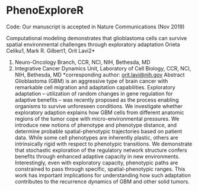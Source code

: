 # PhenoExploreR
Code: 
Our manuscript is accepted in Nature Communications (Nov 2019)

Computational modeling demonstrates that glioblastoma cells can survive spatial environmental challenges through exploratory adaptation
Orieta Celiku1, Mark R. Gilbert1, Orit Lavi2*
1. Neuro-Oncology Branch, CCR, NCI, NIH, Bethesda, MD
2. Integrative Cancer Dynamics Unit, Laboratory of Cell Biology, CCR, NCI, NIH, Bethesda, MD  *corresponding author: orit.lavi@nih.gov
Abstract 
Glioblastoma (GBM) is an aggressive type of brain cancer with remarkable cell migration and adaptation capabilities. Exploratory adaptation – utilization of random changes in gene regulation for adaptive benefits – was recently proposed as the process enabling organisms to survive unforeseen conditions. We investigate whether exploratory adaption explains how GBM cells from different anatomic regions of the tumor cope with micro-environmental pressures. We introduce new notions of phenotype and phenotype distance, and determine probable spatial-phenotypic trajectories based on patient data. While some cell phenotypes are inherently plastic, others are intrinsically rigid with respect to phenotypic transitions. We demonstrate that stochastic exploration of the regulatory network structure confers benefits through enhanced adaptive capacity in new environments. Interestingly, even with exploratory capacity, phenotypic paths are constrained to pass through specific, spatial-phenotypic ranges. This work has important implications for understanding how such adaptation contributes to the recurrence dynamics of GBM and other solid tumors.
